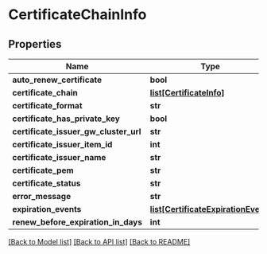 # CertificateChainInfo

## Properties
Name | Type | Description | Notes
------------ | ------------- | ------------- | -------------
**auto_renew_certificate** | **bool** |  | [optional] 
**certificate_chain** | [**list[CertificateInfo]**](CertificateInfo.md) |  | [optional] 
**certificate_format** | **str** |  | [optional] 
**certificate_has_private_key** | **bool** |  | [optional] 
**certificate_issuer_gw_cluster_url** | **str** |  | [optional] 
**certificate_issuer_item_id** | **int** |  | [optional] 
**certificate_issuer_name** | **str** |  | [optional] 
**certificate_pem** | **str** |  | [optional] 
**certificate_status** | **str** |  | [optional] 
**error_message** | **str** |  | [optional] 
**expiration_events** | [**list[CertificateExpirationEvent]**](CertificateExpirationEvent.md) |  | [optional] 
**renew_before_expiration_in_days** | **int** |  | [optional] 

[[Back to Model list]](../README.md#documentation-for-models) [[Back to API list]](../README.md#documentation-for-api-endpoints) [[Back to README]](../README.md)


